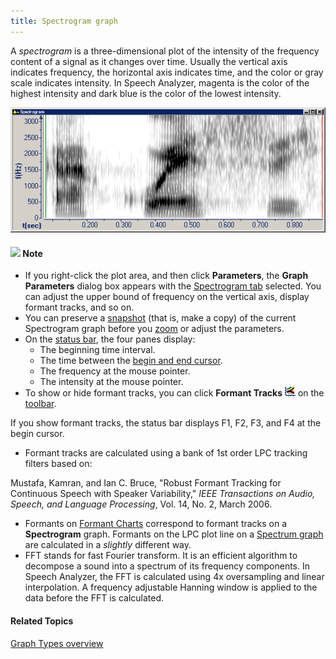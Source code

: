 ```yaml
---
title: Spectrogram graph
---
```


A *spectrogram* is a three-dimensional plot of the intensity of the frequency content of a signal as it changes over time. Usually the vertical axis indicates frequency, the horizontal axis indicates time, and the color or gray scale indicates intensity. In Speech Analyzer, magenta is the color of the highest intensity and dark blue is the color of the lowest intensity.

![](../../../../images/007-8.png)

#### ![](../../../../images/001.png) **Note**
- If you right-click the plot area, and then click **Parameters**, the **Graph Parameters** dialog box appears with the [Spectrogram tab](../parameters/spectrogram-tab) selected. You can adjust the upper bound of frequency on the vertical axis, display formant tracks, and so on.
- You can preserve a [snapshot](snapshot-spectrogram) (that is, make a copy) of the current Spectrogram graph before you [zoom](../zoom) or adjust the parameters.
- On the [status bar](../../tools/status-bar), the four panes display:
  - The beginning time interval.
  - The time between the [begin and end cursor](../begin-end-cursors).
  - The frequency at the mouse pointer.
  - The intensity at the mouse pointer.
- To show or hide formant tracks, you can click **Formant Tracks** ![](../../../../images/063.png) on the [toolbar](../../../toolbar/toolbar).

If you show formant tracks, the status bar displays F1, F2, F3, and F4 at the begin cursor.

- Formant tracks are calculated using a bank of 1st order LPC tracking filters based on:

Mustafa, Kamran, and Ian C. Bruce, "Robust Formant Tracking for Continuous Speech with Speaker Variability," *IEEE Transactions on Audio, Speech, and Language Processing*, Vol. 14, No. 2, March 2006.

- Formants on [Formant Charts](formant-charts) correspond to formant tracks on a **Spectrogram** graph. Formants on the LPC plot line on a [Spectrum graph](spectrum) are calculated in a *slightly* different way.
- FFT stands for fast Fourier transform. It is an efficient algorithm to decompose a sound into a spectrum of its frequency components. In Speech Analyzer, the FFT is calculated using 4x oversampling and linear interpolation. A frequency adjustable Hanning window is applied to the data before the FFT is calculated.

#### **Related Topics**
[Graph Types overview](overview)

